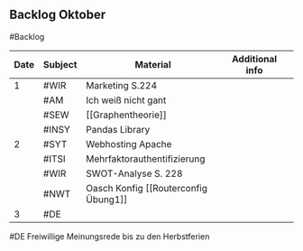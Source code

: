 ## Backlog Oktober
#Backlog

| Date | Subject | Material                             | Additional info |     |
| ---- | ------- | ------------------------------------ | --------------- | --- |
| 1    | #WIR    | Marketing S.224                      |                 |     |
|      | #AM     | Ich weiß nicht gant                  |                 |     |
|      | #SEW    | [[Graphentheorie]]                   |                 |     |
|      | #INSY   | Pandas Library                       |                 |     |
| 2    | #SYT    | Webhosting Apache                    |                 |     |
|      | #ITSI   | Mehrfaktorauthentifizierung          |                 |     |
|      | #WIR    | SWOT-Analyse S. 228                  |                 |     |
|      | #NWT    | Oasch Konfig [[Routerconfig Übung1]] |                 |     |
| 3    | #DE     |                                      |                 |     |
#DE Freiwillige Meinungsrede bis zu den Herbstferien